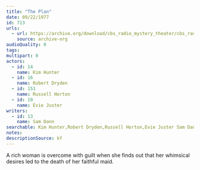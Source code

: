 ```yaml
---
title: "The Plan"
date: 09/22/1977
id: 713
urls: 
  - url: https://archive.org/download/cbs_radio_mystery_theater/cbs_radio_mystery_theater-0701-0750.zip/cbs_radio_mystery_theater-0701-0750%2Fcbsrmt_0713_the_plan_7.mp3
    source: archive-org
audioQuality: 0
tags: 
multipart: 0
actors:  
  - id: 14
    name: Kim Hunter  
  - id: 16
    name: Robert Dryden  
  - id: 151
    name: Russell Horton  
  - id: 10
    name: Evie Juster
writers:  
  - id: 13
    name: Sam Dann
searchable: Kim Hunter,Robert Dryden,Russell Horton,Evie Juster Sam Dann
notes: 
descriptionSource: kf
---
```

A rich woman is overcome with guilt when she finds out that her whimsical desires led to the death of her faithful maid.